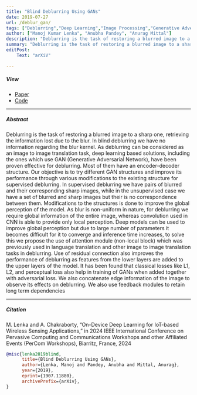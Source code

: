 ```yaml
---
title: "Blind Deblurring Using GANs" 
date: 2019-07-27
url: /deblur_gan/
tags: ["Deblurring","Deep Learning","Image Processing","Generative Adversarial Networks"]
author: ["Manoj Kumar Lenka", "Anubha Pandey", "Anurag Mittal"]
description: "Deblurring is the task of restoring a blurred image to a sharp one, retrieving the information lost due to the blur. In blind deblurring we have no information regarding the blur kernel. As deblurring can be considered as an image to image translation task, deep learning based solutions, including the ones which use GAN (Generative Adversarial Network), have been proven effective for deblurring. Most of them have an encoder-decoder structure. Our objective is to try different GAN structures and improve its performance through various modifications to the existing structure for supervised deblurring. In supervised deblurring we have pairs of blurred and their corresponding sharp images, while in the unsupervised case we have a set of blurred and sharp images but their is no correspondence between them. Modifications to the structures is done to improve the global perception of the model. As blur is non-uniform in nature, for deblurring we require global information of the entire image, whereas convolution used in CNN is able to provide only local perception. Deep models can be used to improve global perception but due to large number of parameters it becomes difficult for it to converge and inference time increases, to solve this we propose the use of attention module (non-local block) which was previously used in language translation and other image to image translation tasks in deblurring. Use of residual connection also improves the performance of deblurring as features from the lower layers are added to the upper layers of the model. It has been found that classical losses like L1, L2, and perceptual loss also help in training of GANs when added together with adversarial loss. We also concatenate edge information of the image to observe its effects on deblurring. We also use feedback modules to retain long term dependencies " 
summary: "Deblurring is the task of restoring a blurred image to a sharp one, retrieving the information lost due to the blur. In blind deblurring we have no information regarding the blur kernel. As deblurring can be considered as an image to image translation task, deep learning based solutions, including the ones which use GAN (Generative Adversarial Network), have been proven effective for deblurring. Most of them have an encoder-decoder structure. Our objective is to try different GAN structures and improve its performance through various modifications to the existing structure for supervised deblurring. In supervised deblurring we have pairs of blurred and their corresponding sharp images, while in the unsupervised case we have a set of blurred and sharp images but their is no correspondence between them. Modifications to the structures is done to improve the global perception of the model. As blur is non-uniform in nature, for deblurring we require global information of the entire image, whereas convolution used in CNN is able to provide only local perception. Deep models can be used to improve global perception but due to large number of parameters it becomes difficult for it to converge and inference time increases, to solve this we propose the use of attention module (non-local block) which was previously used in language translation and other image to image translation tasks in deblurring. Use of residual connection also improves the performance of deblurring as features from the lower layers are added to the upper layers of the model. It has been found that classical losses like L1, L2, and perceptual loss also help in training of GANs when added together with adversarial loss. We also concatenate edge information of the image to observe its effects on deblurring. We also use feedback modules to retain long term dependencies " 
editPost:
    Text: "arXiV"

---
```


##### View

+ [Paper](https://arxiv.org/pdf/1907.11880.pdf)
+ [Code](https://github.com/lenka98/Bind-Deblurring-using-GANs)

---

##### Abstract

Deblurring is the task of restoring a blurred image to a sharp one, retrieving the information lost due to the blur. In blind deblurring we have no information regarding the blur kernel. As deblurring can be considered as an image to image translation task, deep learning based solutions, including the ones which use GAN (Generative Adversarial Network), have been proven effective for deblurring. Most of them have an encoder-decoder structure. Our objective is to try different GAN structures and improve its performance through various modifications to the existing structure for supervised deblurring. In supervised deblurring we have pairs of blurred and their corresponding sharp images, while in the unsupervised case we have a set of blurred and sharp images but their is no correspondence between them. Modifications to the structures is done to improve the global perception of the model. As blur is non-uniform in nature, for deblurring we require global information of the entire image, whereas convolution used in CNN is able to provide only local perception. Deep models can be used to improve global perception but due to large number of parameters it becomes difficult for it to converge and inference time increases, to solve this we propose the use of attention module (non-local block) which was previously used in language translation and other image to image translation tasks in deblurring. Use of residual connection also improves the performance of deblurring as features from the lower layers are added to the upper layers of the model. It has been found that classical losses like L1, L2, and perceptual loss also help in training of GANs when added together with adversarial loss. We also concatenate edge information of the image to observe its effects on deblurring. We also use feedback modules to retain long term dependencies 

---

##### Citation

M. Lenka and A. Chakraborty, “On-Device Deep Learning for IoT-based Wireless Sensing Applications,” in 2024 IEEE International Conference on Pervasive Computing and Communications Workshops and other Affiliated Events (PerCom Workshops), Biarritz, France, 2024

```BibTeX
@misc{lenka2019blind,
      title={Blind Deblurring Using GANs}, 
      author={Lenka, Manoj and Pandey, Anubha and Mittal, Anurag},
      year={2019},
      eprint={1907.11880},
      archivePrefix={arXiv},
}
```

